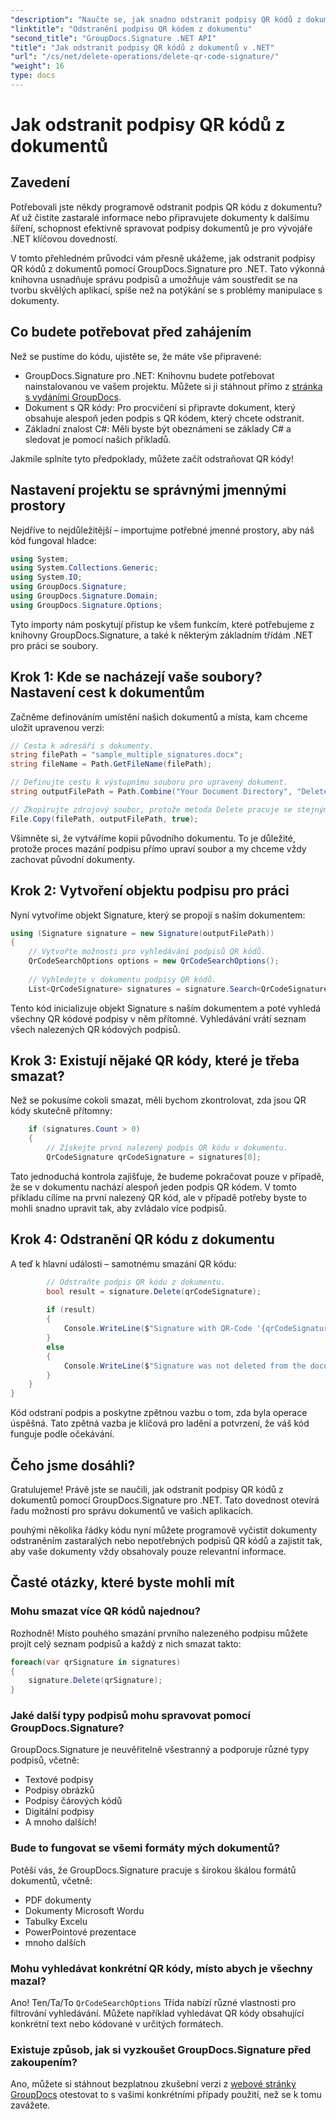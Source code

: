 ```yaml
---
"description": "Naučte se, jak snadno odstranit podpisy QR kódů z dokumentů pomocí GroupDocs.Signature pro .NET v našem podrobném průvodci pro vývojáře."
"linktitle": "Odstranění podpisu QR kódem z dokumentu"
"second_title": "GroupDocs.Signature .NET API"
"title": "Jak odstranit podpisy QR kódů z dokumentů v .NET"
"url": "/cs/net/delete-operations/delete-qr-code-signature/"
"weight": 16
type: docs
---
```

# Jak odstranit podpisy QR kódů z dokumentů

## Zavedení

Potřebovali jste někdy programově odstranit podpis QR kódu z dokumentu? Ať už čistíte zastaralé informace nebo připravujete dokumenty k dalšímu šíření, schopnost efektivně spravovat podpisy dokumentů je pro vývojáře .NET klíčovou dovedností.

V tomto přehledném průvodci vám přesně ukážeme, jak odstranit podpisy QR kódů z dokumentů pomocí GroupDocs.Signature pro .NET. Tato výkonná knihovna usnadňuje správu podpisů a umožňuje vám soustředit se na tvorbu skvělých aplikací, spíše než na potýkání se s problémy manipulace s dokumenty.

## Co budete potřebovat před zahájením

Než se pustíme do kódu, ujistěte se, že máte vše připravené:

- GroupDocs.Signature pro .NET: Knihovnu budete potřebovat nainstalovanou ve vašem projektu. Můžete si ji stáhnout přímo z [stránka s vydáními GroupDocs](https://releases.groupdocs.com/signature/net/).
- Dokument s QR kódy: Pro procvičení si připravte dokument, který obsahuje alespoň jeden podpis s QR kódem, který chcete odstranit.
- Základní znalost C#: Měli byste být obeznámeni se základy C# a sledovat je pomocí našich příkladů.

Jakmile splníte tyto předpoklady, můžete začít odstraňovat QR kódy!

## Nastavení projektu se správnými jmennými prostory

Nejdříve to nejdůležitější – importujme potřebné jmenné prostory, aby náš kód fungoval hladce:

```csharp
using System;
using System.Collections.Generic;
using System.IO;
using GroupDocs.Signature;
using GroupDocs.Signature.Domain;
using GroupDocs.Signature.Options;
```

Tyto importy nám poskytují přístup ke všem funkcím, které potřebujeme z knihovny GroupDocs.Signature, a také k některým základním třídám .NET pro práci se soubory.

## Krok 1: Kde se nacházejí vaše soubory? Nastavení cest k dokumentům

Začněme definováním umístění našich dokumentů a místa, kam chceme uložit upravenou verzi:

```csharp
// Cesta k adresáři s dokumenty.
string filePath = "sample_multiple_signatures.docx";
string fileName = Path.GetFileName(filePath);

// Definujte cestu k výstupnímu souboru pro upravený dokument.
string outputFilePath = Path.Combine("Your Document Directory", "DeleteQRCode", fileName);

// Zkopírujte zdrojový soubor, protože metoda Delete pracuje se stejným dokumentem.
File.Copy(filePath, outputFilePath, true);
```

Všimněte si, že vytváříme kopii původního dokumentu. To je důležité, protože proces mazání podpisu přímo upraví soubor a my chceme vždy zachovat původní dokumenty.

## Krok 2: Vytvoření objektu podpisu pro práci

Nyní vytvoříme objekt Signature, který se propojí s naším dokumentem:

```csharp
using (Signature signature = new Signature(outputFilePath))
{
    // Vytvořte možnosti pro vyhledávání podpisů QR kódů.
    QrCodeSearchOptions options = new QrCodeSearchOptions();
    
    // Vyhledejte v dokumentu podpisy QR kódů.
    List<QrCodeSignature> signatures = signature.Search<QrCodeSignature>(options);
```

Tento kód inicializuje objekt Signature s naším dokumentem a poté vyhledá všechny QR kódové podpisy v něm přítomné. Vyhledávání vrátí seznam všech nalezených QR kódových podpisů.

## Krok 3: Existují nějaké QR kódy, které je třeba smazat?

Než se pokusíme cokoli smazat, měli bychom zkontrolovat, zda jsou QR kódy skutečně přítomny:

```csharp
    if (signatures.Count > 0)
    {
        // Získejte první nalezený podpis QR kódu v dokumentu.
        QrCodeSignature qrCodeSignature = signatures[0];
```

Tato jednoduchá kontrola zajišťuje, že budeme pokračovat pouze v případě, že se v dokumentu nachází alespoň jeden podpis QR kódem. V tomto příkladu cílíme na první nalezený QR kód, ale v případě potřeby byste to mohli snadno upravit tak, aby zvládalo více podpisů.

## Krok 4: Odstranění QR kódu z dokumentu

A teď k hlavní události – samotnému smazání QR kódu:

```csharp
        // Odstraňte podpis QR kódu z dokumentu.
        bool result = signature.Delete(qrCodeSignature);
        
        if (result)
        {
            Console.WriteLine($"Signature with QR-Code '{qrCodeSignature.Text}' and encode type '{qrCodeSignature.EncodeType.TypeName}' was deleted from document ['{fileName}'].");
        }
        else
        {
            Console.WriteLine($"Signature was not deleted from the document! Signature with QR-Code '{qrCodeSignature.Text}' and encode type '{qrCodeSignature.EncodeType.TypeName}' was not found!");
        }
    }
}
```

Kód odstraní podpis a poskytne zpětnou vazbu o tom, zda byla operace úspěšná. Tato zpětná vazba je klíčová pro ladění a potvrzení, že váš kód funguje podle očekávání.

## Čeho jsme dosáhli?

Gratulujeme! Právě jste se naučili, jak odstranit podpisy QR kódů z dokumentů pomocí GroupDocs.Signature pro .NET. Tato dovednost otevírá řadu možností pro správu dokumentů ve vašich aplikacích.

pouhými několika řádky kódu nyní můžete programově vyčistit dokumenty odstraněním zastaralých nebo nepotřebných podpisů QR kódů a zajistit tak, aby vaše dokumenty vždy obsahovaly pouze relevantní informace.

## Časté otázky, které byste mohli mít

### Mohu smazat více QR kódů najednou?

Rozhodně! Místo pouhého smazání prvního nalezeného podpisu můžete projít celý seznam podpisů a každý z nich smazat takto:

```csharp
foreach(var qrSignature in signatures)
{
    signature.Delete(qrSignature);
}
```

### Jaké další typy podpisů mohu spravovat pomocí GroupDocs.Signature?

GroupDocs.Signature je neuvěřitelně všestranný a podporuje různé typy podpisů, včetně:
- Textové podpisy
- Podpisy obrázků
- Podpisy čárových kódů
- Digitální podpisy
- A mnoho dalších!

### Bude to fungovat se všemi formáty mých dokumentů?

Potěší vás, že GroupDocs.Signature pracuje s širokou škálou formátů dokumentů, včetně:
- PDF dokumenty
- Dokumenty Microsoft Wordu
- Tabulky Excelu
- PowerPointové prezentace
- mnoho dalších

### Mohu vyhledávat konkrétní QR kódy, místo abych je všechny mazal?

Ano! Ten/Ta/To `QrCodeSearchOptions` Třída nabízí různé vlastnosti pro filtrování vyhledávání. Můžete například vyhledávat QR kódy obsahující konkrétní text nebo kódované v určitých formátech.

### Existuje způsob, jak si vyzkoušet GroupDocs.Signature před zakoupením?

Ano, můžete si stáhnout bezplatnou zkušební verzi z [webové stránky GroupDocs](https://releases.groupdocs.com/) otestovat to s vašimi konkrétními případy použití, než se k tomu zavážete.